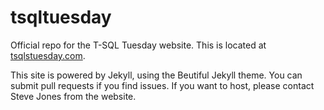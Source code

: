 # tsqltuesday
Official repo for the T-SQL Tuesday website. This is located at [tsqlstuesday.com](https://tsqltuesday.com/).

This site is powered by Jekyll, using the Beutiful Jekyll theme. You can submit pull requests if you find issues. If you want to host, please contact Steve Jones from the website.

